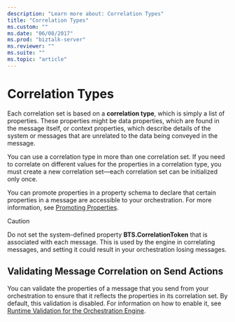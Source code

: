 ```yaml
---
description: "Learn more about: Correlation Types"
title: "Correlation Types"
ms.custom: ""
ms.date: "06/08/2017"
ms.prod: "biztalk-server"
ms.reviewer: ""
ms.suite: ""
ms.topic: "article"
---
```

# Correlation Types
Each correlation set is based on a **correlation type**, which is simply a list of properties. These properties might be data properties, which are found in the message itself, or context properties, which describe details of the system or messages that are unrelated to the data being conveyed in the message.  
  
 You can use a correlation type in more than one correlation set. If you need to correlate on different values for the properties in a correlation type, you must create a new correlation set—each correlation set can be initialized only once.  
  
 You can promote properties in a property schema to declare that certain properties in a message are accessible to your orchestration. For more information, see [Promoting Properties](../core/promoting-properties.md).  
  
> [!CAUTION]
>  Do not set the system-defined property **BTS.CorrelationToken** that is associated with each message. This is used by the engine in correlating messages, and setting it could result in your orchestration losing messages.  
  
## Validating Message Correlation on Send Actions  
 You can validate the properties of a message that you send from your orchestration to ensure that it reflects the properties in its correlation set. By default, this validation is disabled. For information on how to enable it, see [Runtime Validation for the Orchestration Engine](../core/runtime-validation-for-the-orchestration-engine.md).
